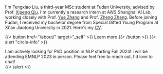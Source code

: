 

I'm Tengxiao Liu, a third-year MSc student at Fudan University, advised by Prof. [Xipeng Qiu](https://xpqiu.github.io). I'm currently a research intern at AWS Shanghai AI Lab, working closely with Prof. [Yue Zhang](https://frcchang.github.io/) and Prof. [Zheng Zhang](https://research.shanghai.nyu.edu/cn/centers-and-institutes/datascience/people/zheng-zhang).
Before joining Fudan, I received my bachelor degree from Special Gifted Young Program at Xi'an Jiaotong University in 2021. Here's my [CV](https://tengxiaoliu.github.io/file/cv_Tengxiao_Liu.pdf).


{{< button href="/about/" target="_self" >}}
Learn more
{{< /button >}}
{{< alert "circle-info" >}}
<div style="text-align: left;">
I am actively looking for PhD position in NLP starting Fall 2024! I will be attending EMNLP 2023 in person. Please feel free to reach out, I'd love to chat!
</div>
{{< /alert >}}